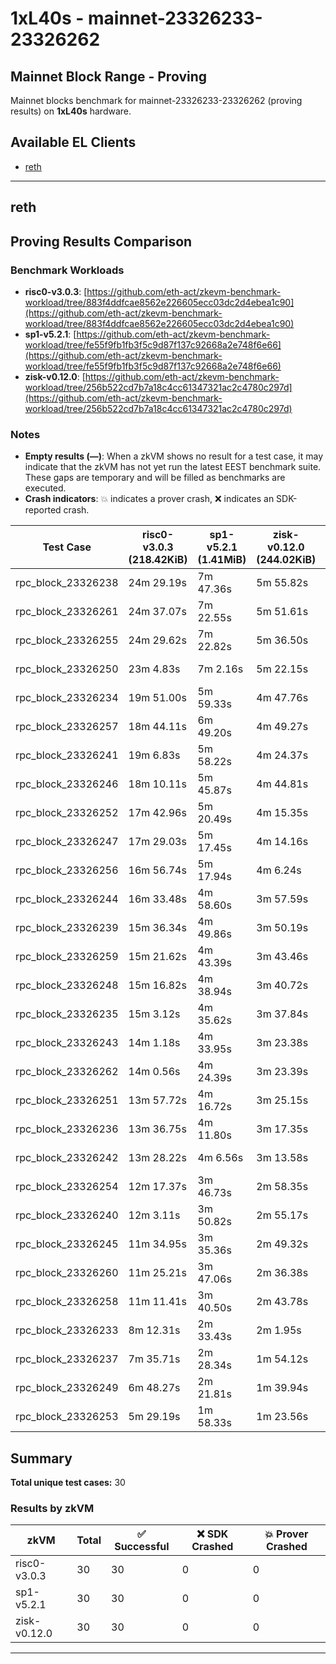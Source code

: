 # 1xL40s - mainnet-23326233-23326262

## Mainnet Block Range - Proving

Mainnet blocks benchmark for mainnet-23326233-23326262 (proving results) on **1xL40s** hardware.

## Available EL Clients

- [reth](#reth)

---

## reth


## Proving Results Comparison

### Benchmark Workloads

- **risc0-v3.0.3**: [https://github.com/eth-act/zkevm-benchmark-workload/tree/883f4ddfcae8562e226605ecc03dc2d4ebea1c90](https://github.com/eth-act/zkevm-benchmark-workload/tree/883f4ddfcae8562e226605ecc03dc2d4ebea1c90)
- **sp1-v5.2.1**: [https://github.com/eth-act/zkevm-benchmark-workload/tree/fe55f9fb1fb3f5c9d87f137c92668a2e748f6e66](https://github.com/eth-act/zkevm-benchmark-workload/tree/fe55f9fb1fb3f5c9d87f137c92668a2e748f6e66)
- **zisk-v0.12.0**: [https://github.com/eth-act/zkevm-benchmark-workload/tree/256b522cd7b7a18c4cc61347321ac2c4780c297d](https://github.com/eth-act/zkevm-benchmark-workload/tree/256b522cd7b7a18c4cc61347321ac2c4780c297d)

### Notes

- **Empty results (—)**: When a zkVM shows no result for a test case, it may indicate that the zkVM has not yet run the latest EEST benchmark suite. These gaps are temporary and will be filled as benchmarks are executed.
- **Crash indicators**: 💥 indicates a prover crash, ❌ indicates an SDK-reported crash.

| Test Case | risc0-v3.0.3<br/>(218.42KiB) | sp1-v5.2.1<br/>(1.41MiB) | zisk-v0.12.0<br/>(244.02KiB) | Avg |
|-----------|-----------|-----------|-----------|----------|
| rpc_block_23326238 | 24m 29.19s | 7m 47.36s | 5m 55.82s | 12m 44.12s |
| rpc_block_23326261 | 24m 37.07s | 7m 22.55s | 5m 51.61s | 12m 37.07s |
| rpc_block_23326255 | 24m 29.62s | 7m 22.82s | 5m 36.50s | 12m 29.64s |
| rpc_block_23326250 | 23m 4.83s | 7m 2.16s | 5m 22.15s | 11m 49.71s |
| rpc_block_23326234 | 19m 51.00s | 5m 59.33s | 4m 47.76s | 10m 12.69s |
| rpc_block_23326257 | 18m 44.11s | 6m 49.20s | 4m 49.27s | 10m 7.53s |
| rpc_block_23326241 | 19m 6.83s | 5m 58.22s | 4m 24.37s | 9m 49.80s |
| rpc_block_23326246 | 18m 10.11s | 5m 45.87s | 4m 44.81s | 9m 33.60s |
| rpc_block_23326252 | 17m 42.96s | 5m 20.49s | 4m 15.35s | 9m 6.27s |
| rpc_block_23326247 | 17m 29.03s | 5m 17.45s | 4m 14.16s | 9m 0.22s |
| rpc_block_23326256 | 16m 56.74s | 5m 17.94s | 4m 6.24s | 8m 46.97s |
| rpc_block_23326244 | 16m 33.48s | 4m 58.60s | 3m 57.59s | 8m 29.89s |
| rpc_block_23326239 | 15m 36.34s | 4m 49.86s | 3m 50.19s | 8m 5.46s |
| rpc_block_23326259 | 15m 21.62s | 4m 43.39s | 3m 43.46s | 7m 56.16s |
| rpc_block_23326248 | 15m 16.82s | 4m 38.94s | 3m 40.72s | 7m 52.16s |
| rpc_block_23326235 | 15m 3.12s | 4m 35.62s | 3m 37.84s | 7m 45.53s |
| rpc_block_23326243 | 14m 1.18s | 4m 33.95s | 3m 23.38s | 7m 19.50s |
| rpc_block_23326262 | 14m 0.56s | 4m 24.39s | 3m 23.39s | 7m 16.12s |
| rpc_block_23326251 | 13m 57.72s | 4m 16.72s | 3m 25.15s | 7m 13.19s |
| rpc_block_23326236 | 13m 36.75s | 4m 11.80s | 3m 17.35s | 7m 1.96s |
| rpc_block_23326242 | 13m 28.22s | 4m 6.56s | 3m 13.58s | 6m 56.12s |
| rpc_block_23326254 | 12m 17.37s | 3m 46.73s | 2m 58.35s | 6m 20.82s |
| rpc_block_23326240 | 12m 3.11s | 3m 50.82s | 2m 55.17s | 6m 16.37s |
| rpc_block_23326245 | 11m 34.95s | 3m 35.36s | 2m 49.32s | 5m 59.88s |
| rpc_block_23326260 | 11m 25.21s | 3m 47.06s | 2m 36.38s | 5m 56.22s |
| rpc_block_23326258 | 11m 11.41s | 3m 40.50s | 2m 43.78s | 5m 51.90s |
| rpc_block_23326233 | 8m 12.31s | 2m 33.43s | 2m 1.95s | 4m 15.90s |
| rpc_block_23326237 | 7m 35.71s | 2m 28.34s | 1m 54.12s | 3m 59.39s |
| rpc_block_23326249 | 6m 48.27s | 2m 21.81s | 1m 39.94s | 3m 36.68s |
| rpc_block_23326253 | 5m 29.19s | 1m 58.33s | 1m 23.56s | 2m 57.03s |

## Summary

**Total unique test cases:** 30

### Results by zkVM

| zkVM | Total | ✅ Successful | ❌ SDK Crashed | 💥 Prover Crashed |
|------|-------|---------------|----------------|--------------------|
| risc0-v3.0.3 | 30 | 30 | 0 | 0 |
| sp1-v5.2.1 | 30 | 30 | 0 | 0 |
| zisk-v0.12.0 | 30 | 30 | 0 | 0 |

---

